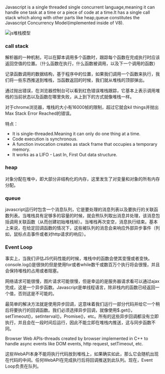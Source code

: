 Javascript is a single threaded single concurrent language,meaning it can handle one task at a time or a piece of code at a time.It has a single call stack which along with other parts like heap,queue constitutes the Javascript Concurrency Model(implemented inside of V8).

![js堆栈模型](http://ww1.sinaimg.cn/large/8b2b1aafly1fwdcwa7tzwj208b07n0sl.jpg)


### call stack
解析器的一种机制，可以在脚本调用多个函数时，跟踪每个函数在完成执行时应该返回空值的位置。（什么函数在执行，什么函数被调用，以及下一个调用的函数）

记录函数调用的数据结构，基于程序中的位置，如果我们调用一个函数来执行，我们将一些东西推送到堆栈，当函数返回的时候，我们就从堆栈的顶部弹出。

通过抛出错误，在浏览器控制台可以看到红色错误堆栈跟踪，它基本上表示调用堆栈的当前状态以及函数在哪里失败，从上到下的方式就像堆栈一样。

对于chrome浏览器，堆栈的大小有16000帧的限制，超过它就会kil things并抛出Max Stack Error Reached的错误。

特点：
- It is single-threaded.Meaning it can only do one thing at a time.
- Code execution is synchronous.
- A function invocation creates as stack frame that occupies a temporary memory.
- It works as a LIFO - Last In, First Out data structure.

### heap
对象分配在堆中，即大部分非结构化的内存，这里发生了对变量和对象的所有内存分配。

### queue
javascript运行时包含一个消息队列，它是要处理的消息列表以及要执行的关联函数列表。当堆栈具有足够多的容量的时候，就会熊队列取出消息并处理，该消息包括调用关联函数（从而创建初始堆栈帧）。当堆栈再次变空，消息执行结束。基本上来说，在给定回调函数的情况下，这些被队列的消息会来响应外部异步事件（列如，鼠标点击事件或者对http请求的响应）。

### Event Loop
事实上，当我们评估JS代码性能的时候，堆栈中的函数会使其变慢或者变快。console.log()是很快的但是使用for或者while数千或数百万个执行将会很慢，并且会保持堆栈的占用或者阻塞。

网络请求可能很慢，图片请求可能很慢，但是幸运的是服务器请求看可以通过ajax完成，这是一个异步函数。Javascript是单线程语言，除非栈内的函数已经返回一个值，否则这是不可能的。

最简单的解决方法就是使用异步回调，这意味着我们运行一部分代码并给它一个稍后将要执行的回调函数。我们必须选择异步回调，就像使用$.get()，setTimeout()，setInterval()，Promise()，etc。所有的这些异步回调都没有立即执行，并且会在一段时间后运行，因此不能立即在堆栈内推送，这与同步函数不同。

Browser Web APIs-threads created by browser implemented in C++ to handle async events like DOM events, http request, setTimeout, etc.

这些WebAPI本身不能将执行代码放到堆栈上，如果确实如此，那么它会随机出现在代码的中间。任何WebAPI在完成执行后将回调推送到此队列。现在，Event Loop负责在队列。




